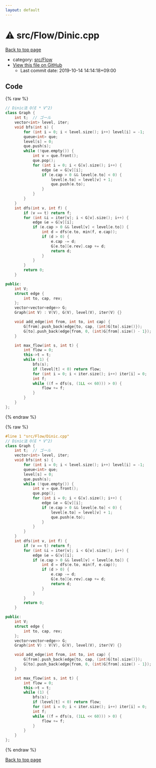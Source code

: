 ```yaml
---
layout: default
---
```


<!-- mathjax config similar to math.stackexchange -->
<script type="text/javascript" async
  src="https://cdnjs.cloudflare.com/ajax/libs/mathjax/2.7.5/MathJax.js?config=TeX-MML-AM_CHTML">
</script>
<script type="text/x-mathjax-config">
  MathJax.Hub.Config({
    TeX: { equationNumbers: { autoNumber: "AMS" }},
    tex2jax: {
      inlineMath: [ ['$','$'] ],
      processEscapes: true
    },
    "HTML-CSS": { matchFontHeight: false },
    displayAlign: "left",
    displayIndent: "2em"
  });
</script>

<script type="text/javascript" src="https://cdnjs.cloudflare.com/ajax/libs/jquery/3.4.1/jquery.min.js"></script>
<script src="https://cdn.jsdelivr.net/npm/jquery-balloon-js@1.1.2/jquery.balloon.min.js" integrity="sha256-ZEYs9VrgAeNuPvs15E39OsyOJaIkXEEt10fzxJ20+2I=" crossorigin="anonymous"></script>
<script type="text/javascript" src="../../../assets/js/copy-button.js"></script>
<link rel="stylesheet" href="../../../assets/css/copy-button.css" />


# :warning: src/Flow/Dinic.cpp

<a href="../../../index.html">Back to top page</a>

* category: <a href="../../../index.html#29f578163eb30c67e395a84ad90553a2">src/Flow</a>
* <a href="{{ site.github.repository_url }}/blob/master/src/Flow/Dinic.cpp">View this file on GitHub</a>
    - Last commit date: 2019-10-14 14:14:18+09:00




## Code

<a id="unbundled"></a>
{% raw %}
```cpp
// Dinic法 O(E * V^2)
class Graph {
    int t;  // ゴール
    vector<int> level, iter;
    void bfs(int s) {
        for (int i = 0; i < level.size(); i++) level[i] = -1;
        queue<int> que;
        level[s] = 0;
        que.push(s);
        while (!que.empty()) {
            int v = que.front();
            que.pop();
            for (int i = 0; i < G[v].size(); i++) {
                edge &e = G[v][i];
                if (e.cap > 0 && level[e.to] < 0) {
                    level[e.to] = level[v] + 1;
                    que.push(e.to);
                }
            }
        }
    }
    int dfs(int v, int f) {
        if (v == t) return f;
        for (int &i = iter[v]; i < G[v].size(); i++) {
            edge &e = G[v][i];
            if (e.cap > 0 && level[v] < level[e.to]) {
                int d = dfs(e.to, min(f, e.cap));
                if (d > 0) {
                    e.cap -= d;
                    G[e.to][e.rev].cap += d;
                    return d;
                }
            }
        }
        return 0;
    }

public:
    int V;
    struct edge {
        int to, cap, rev;
    };
    vector<vector<edge>> G;
    Graph(int V) : V(V), G(V), level(V), iter(V) {}

    void add_edge(int from, int to, int cap) {
        G[from].push_back(edge{to, cap, (int)G[to].size()});
        G[to].push_back(edge{from, 0, (int)G[from].size() - 1});
    }

    int max_flow(int s, int t) {
        int flow = 0;
        this->t = t;
        while (1) {
            bfs(s);
            if (level[t] < 0) return flow;
            for (int i = 0; i < iter.size(); i++) iter[i] = 0;
            int f;
            while ((f = dfs(s, (1LL << 60))) > 0) {
                flow += f;
            }
        }
    }
};

```
{% endraw %}

<a id="bundled"></a>
{% raw %}
```cpp
#line 1 "src/Flow/Dinic.cpp"
// Dinic法 O(E * V^2)
class Graph {
    int t;  // ゴール
    vector<int> level, iter;
    void bfs(int s) {
        for (int i = 0; i < level.size(); i++) level[i] = -1;
        queue<int> que;
        level[s] = 0;
        que.push(s);
        while (!que.empty()) {
            int v = que.front();
            que.pop();
            for (int i = 0; i < G[v].size(); i++) {
                edge &e = G[v][i];
                if (e.cap > 0 && level[e.to] < 0) {
                    level[e.to] = level[v] + 1;
                    que.push(e.to);
                }
            }
        }
    }
    int dfs(int v, int f) {
        if (v == t) return f;
        for (int &i = iter[v]; i < G[v].size(); i++) {
            edge &e = G[v][i];
            if (e.cap > 0 && level[v] < level[e.to]) {
                int d = dfs(e.to, min(f, e.cap));
                if (d > 0) {
                    e.cap -= d;
                    G[e.to][e.rev].cap += d;
                    return d;
                }
            }
        }
        return 0;
    }

public:
    int V;
    struct edge {
        int to, cap, rev;
    };
    vector<vector<edge>> G;
    Graph(int V) : V(V), G(V), level(V), iter(V) {}

    void add_edge(int from, int to, int cap) {
        G[from].push_back(edge{to, cap, (int)G[to].size()});
        G[to].push_back(edge{from, 0, (int)G[from].size() - 1});
    }

    int max_flow(int s, int t) {
        int flow = 0;
        this->t = t;
        while (1) {
            bfs(s);
            if (level[t] < 0) return flow;
            for (int i = 0; i < iter.size(); i++) iter[i] = 0;
            int f;
            while ((f = dfs(s, (1LL << 60))) > 0) {
                flow += f;
            }
        }
    }
};

```
{% endraw %}

<a href="../../../index.html">Back to top page</a>


